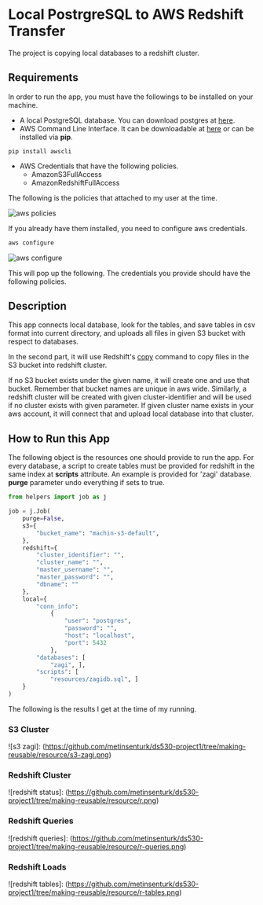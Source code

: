 # Local PostrgreSQL to AWS Redshift Transfer

The project is copying local databases to a redshift cluster.



## Requirements
In order to run the app, you must have the followings to be installed on your machine.
* A local PostgreSQL database. You can download postgres at [here](https://www.postgresql.org/).
* AWS Command Line Interface. It can be downloadable at [here](https://aws.amazon.com/cli/) or can be installed via **pip**.


``` pip
pip install awscli
```
* AWS Credentials that have the following policies.
    * AmazonS3FullAccess
    * AmazonRedshiftFullAccess

The following is the policies that attached to my user at the time.

![aws policies](https://github.com/metinsenturk/ds530-project1/tree/making-reusable/resources/aws-policy.png)

If you already have them installed, you need to configure aws credentials.

``` bash
aws configure
```

![aws configure](https://github.com/metinsenturk/ds530-project1/tree/making-reusable/resource/aws-configure.png)

This will pop up the following. The credentials you provide should have the following policies.

## Description

This app connects local database, look for the tables, and save tables in csv format into current directory, and uploads all files in given S3 bucket with respect to databases.

In the second part, it will use Redshift's [copy](https://docs.aws.amazon.com/redshift/latest/dg/r_COPY.html) command to copy files in the S3 bucket into redshift cluster.

If no S3 bucket exists under the given name, it will create one and use that bucket. Remember that bucket names are unique in aws wide. Similarly, a redshift cluster will be created with given cluster-identifier and will be used if no cluster exists with given parameter. If given cluster name exists in your aws account, it will connect that and upload local database into that cluster.



## How to Run this App

The following object is the resources one should provide to run the app. For every database, a script to create tables must be provided for redshift in the same index at **scripts** attribute. An example is provided for 'zagi' database. **purge** parameter undo everything if sets to true.

``` python
from helpers import job as j

job = j.Job(
    purge=False,
    s3={
        "bucket_name": "machin-s3-default",
    },
    redshift={
        "cluster_identifier": "",
        "cluster_name": "",
        "master_username": "",
        "master_password": "",
        "dbname": ""
    },
    local={
        "conn_info":
            {
                "user": "postgres",
                "password": "",
                "host": "localhost",
                "port": 5432
            },
        "databases": [
            "zagi", ],
        "scripts": [
            "resources/zagidb.sql", ]
    }
)
```

The following is the results I get at the time of my running.

### S3 Cluster

![s3 zagi]:
(https://github.com/metinsenturk/ds530-project1/tree/making-reusable/resource/s3-zagi.png)

### Redshift Cluster

![redshift status]:
(https://github.com/metinsenturk/ds530-project1/tree/making-reusable/resource/r.png)
### Redshift Queries

![redshift queries]:
(https://github.com/metinsenturk/ds530-project1/tree/making-reusable/resource/r-queries.png)

### Redshift Loads

![redshift tables]:
(https://github.com/metinsenturk/ds530-project1/tree/making-reusable/resource/r-tables.png)
